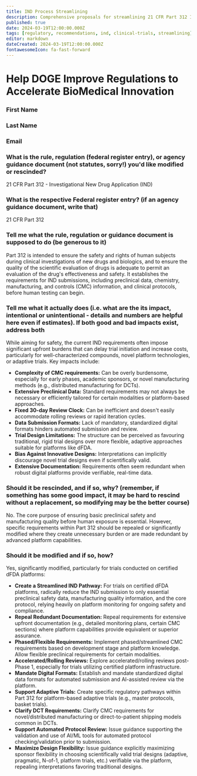 ```yaml
---
title: IND Process Streamlining
description: Comprehensive proposals for streamlining 21 CFR Part 312 IND regulations in the dFDA ecosystem
published: true
date: 2024-03-19T12:00:00.000Z
tags: [regulatory, recommendations, ind, clinical-trials, streamlining]
editor: markdown
dateCreated: 2024-03-19T12:00:00.000Z
fontawesomeIcon: fa-fast-forward
---
```


# Help DOGE Improve Regulations to Accelerate BioMedical Innovation

### First Name

### Last Name

### Email

### What is the rule, regulation (federal register entry), or agency guidance document (not statutes, sorry!) you'd like modified or rescinded?

21 CFR Part 312 - Investigational New Drug Application (IND)

### What is the respective Federal register entry? (if an agency guidance document, write that)

21 CFR Part 312

### Tell me what the rule, regulation or guidance document is supposed to do (be generous to it)

Part 312 is intended to ensure the safety and rights of human subjects during clinical investigations of new drugs and biologics, and to ensure the quality of the scientific evaluation of drugs is adequate to permit an evaluation of the drug's effectiveness and safety. It establishes the requirements for IND submissions, including preclinical data, chemistry, manufacturing, and controls (CMC) information, and clinical protocols, before human testing can begin.

### Tell me what it actually does (i.e. what are the its impact, intentional or unintentional - details and numbers are helpful here even if estimates). If both good and bad impacts exist, address both

While aiming for safety, the current IND requirements often impose significant upfront burdens that can delay trial initiation and increase costs, particularly for well-characterized compounds, novel platform technologies, or adaptive trials. Key impacts include:

* **Complexity of CMC requirements:** Can be overly burdensome, especially for early phases, academic sponsors, or novel manufacturing methods (e.g., distributed manufacturing for DCTs).
* **Extensive Preclinical Data:** Standard requirements may not always be necessary or efficiently tailored for certain modalities or platform-based approaches.
* **Fixed 30-day Review Clock:** Can be inefficient and doesn't easily accommodate rolling reviews or rapid iteration cycles.
* **Data Submission Formats:** Lack of mandatory, standardized digital formats hinders automated submission and review.
* **Trial Design Limitations:** The structure can be perceived as favouring traditional, rigid trial designs over more flexible, adaptive approaches suitable for platforms like dFDA.
* **Bias Against Innovative Designs:** Interpretations can implicitly discourage novel trial designs even if scientifically valid.
* **Extensive Documentation:** Requirements often seem redundant when robust digital platforms provide verifiable, real-time data.

### Should it be rescinded, and if so, why? (remember, if something has some good impact, it may be hard to rescind without a replacement, so modifying may be the better course)

No. The core purpose of ensuring basic preclinical safety and manufacturing quality before human exposure is essential. However, specific requirements within Part 312 should be repealed or significantly modified where they create unnecessary burden or are made redundant by advanced platform capabilities.

### Should it be modified and if so, how?

Yes, significantly modified, particularly for trials conducted on certified dFDA platforms:

* **Create a Streamlined IND Pathway:** For trials on certified dFDA platforms, radically reduce the IND submission to only essential preclinical safety data, manufacturing quality information, and the core protocol, relying heavily on platform monitoring for ongoing safety and compliance.
* **Repeal Redundant Documentation:** Repeal requirements for extensive upfront documentation (e.g., detailed monitoring plans, certain CMC sections) where platform capabilities provide equivalent or superior assurance.
* **Phased/Flexible Requirements:** Implement phased/streamlined CMC requirements based on development stage and platform knowledge. Allow flexible preclinical requirements for certain modalities.
* **Accelerated/Rolling Reviews:** Explore accelerated/rolling reviews post-Phase 1, especially for trials utilizing certified platform infrastructure.
* **Mandate Digital Formats:** Establish and mandate standardized digital data formats for automated submission and AI-assisted review via the platform.
* **Support Adaptive Trials:** Create specific regulatory pathways within Part 312 for platform-based adaptive trials (e.g., master protocols, basket trials).
* **Clarify DCT Requirements:** Clarify CMC requirements for novel/distributed manufacturing or direct-to-patient shipping models common in DCTs.
* **Support Automated Protocol Review:** Issue guidance supporting the validation and use of AI/ML tools for automated protocol checking/validation prior to submission.
* **Maximize Design Flexibility:** Issue guidance explicitly maximizing sponsor flexibility in choosing scientifically valid trial designs (adaptive, pragmatic, N-of-1, platform trials, etc.) verifiable via the platform, repealing interpretations favoring traditional designs.
